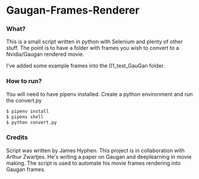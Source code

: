 # Gaugan-Frames-Renderer

### What?

This is a small script written in python with Selenium and plenty of other stuff.
The point is to have a folder with frames you wish to convert to a Nvidia/Gaugan rendered movie.

I've added some example frames into the 01_test_GauGan folder.


### How to run?
You will need to have pipenv installed.
Create a python environment and run the convert.py

```sh
$ pipenv install
$ pipenv shell
$ python convert.py
```

### Credits
Script was written by James Hyphen.
This project is in collaboration with Arthur Zwartjes.
He's writing a paper on Gaugan and deeplearning in movie making.
The script is used to automate his movie frames rendering into Gaugan frames.